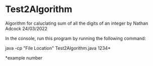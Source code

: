 # Test2Algorithm
Algorithm for caluclating sum of all the digits of an integer by Nathan Adcock 24/03/2022

In the console, run this program by running the following command:

java -cp "File Location" Test2Algorithm.java 1234*

*example number
